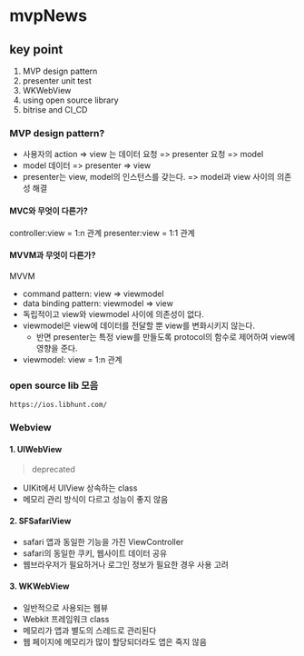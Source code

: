 # mvpNews

## key point 
1. MVP design pattern
2. presenter unit test
3. WKWebView
4. using open source library 
5. bitrise and CI_CD

### MVP design pattern?
- 사용자의 action => view 는 데이터 요청 => presenter 요청 => model
- model 데이터 => presenter => view 
- presenter는 view, model의 인스턴스를 갖는다. => model과 view 사이의 의존성 해결

#### MVC와 무엇이 다른가?
controller:view = 1:n 관계
presenter:view = 1:1 관계

#### MVVM과 무엇이 다른가?
MVVM
- command pattern: view => viewmodel
- data binding pattern: viewmodel => view
- 독립적이고 view와 viewmodel 사이에 의존성이 없다. 
- viewmodel은 view에 데이터를 전달할 뿐 view를 변화시키지 않는다.
  - 반면 presenter는 특정 view를 만들도록 protocol의 함수로 제어하여 view에 영향을 준다.
- viewmodel: view = 1:n 관계

### open source lib 모음
```
https://ios.libhunt.com/
```
### Webview

#### 1. UIWebView
> deprecated
- UIKit에서 UIView 상속하는 class
- 메모리 관리 방식이 다르고 성능이 좋지 않음

#### 2.  SFSafariView
- safari 앱과 동일한 기능을 가진 ViewController
- safari의 동일한 쿠키, 웹사이트 데이터 공유
- 웹브라우저가 필요하거나 로그인 정보가 필요한 경우 사용 고려

#### 3. WKWebView
- 일반적으로 사용되는 웹뷰
- Webkit 프레임워크 class
- 메모리가 앱과 별도의 스레드로 관리된다
- 웹 페이지에 메모리가 많이 할당되더라도 앱은 죽지 않음
